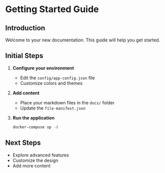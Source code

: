 # Getting Started Guide

## Introduction

Welcome to your new documentation. This guide will help you get started.

## Initial Steps

1. **Configure your environment**
   - Edit the `config/app-config.json` file
   - Customize colors and themes

2. **Add content**
   - Place your markdown files in the `docs/` folder
   - Update the `file-manifest.json`

3. **Run the application**
   ```bash
   docker-compose up -d
   ```

## Next Steps

- Explore advanced features
- Customize the design
- Add more content
